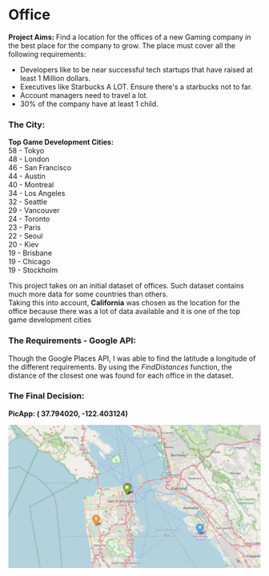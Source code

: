 # Office

**Project Aims:** Find a location for the offices of a new Gaming company in the best place for the company to grow. The place must cover all the following requirements:
- Developers like to be near successful tech startups that have raised at least 1 Million dollars.   
- Executives like Starbucks A LOT. Ensure there's a starbucks not to far.    
- Account managers need to travel a lot. 
- 30% of the company have at least 1 child.
  
### The City: 
**Top Game Development Cities:**  
58 - Tokyo  
48 - London   
46 - San Francisco  
44 - Austin   
40 - Montreal   
34 - Los Angeles  
32 - Seattle  
29 - Vancouver  
24 - Toronto  
23 - Paris  
22 - Seoul  
20 - Kiev  
19 - Brisbane  
19 - Chicago  
19 - Stockholm 
  
This project takes on an initial dataset of offices. Such dataset contains much more data for some countries than others.   
Taking this into account, **California** was chosen as the location for the office because there was a lot of data available and it is one of the top game development cities
  
### The Requirements - Google API:   
  
Though the Google Places API, I was able to find the latitude a longitude of the different requirements. By using the *FindDistances* function, the distance of the closest one was found for each office in the dataset. 
  
### The  Final Decision:
**PicApp: ( 37.794020, -122.403124)**

![alt text](Output/officemap.png)
 
